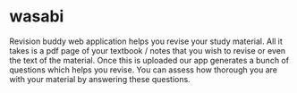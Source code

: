 # wasabi
Revision buddy web application helps you revise your study material.
All it takes is a pdf page of your textbook / notes that you wish to revise or even the text of the material.
Once this is uploaded our app generates a bunch of questions which helps you revise.
You can assess how thorough you are with your material by answering these questions.

